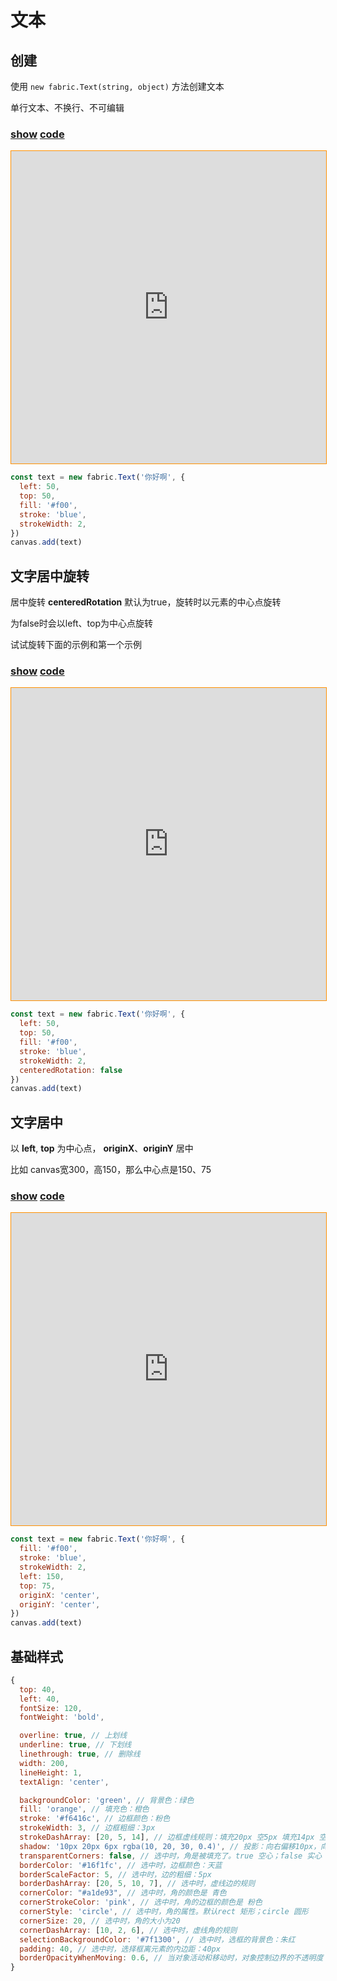 # 文本

## 创建

使用 `new fabric.Text(string, object)` 方法创建文本  

单行文本、不换行、不可编辑


### [**show**](https://zhuanwan.github.io/web/fabric/文本/文本1)  [**code**](https://github.com/zhuanwan/web/blob/mater/src/pages/fabric/文本/文本1.jsx)

<iframe height=500 width='100%' style="border: 1px solid #ff9000" frameborder=1 allowfullscreen="true" src="https://zhuanwan.github.io/web/fabric/文本/文本1">  
 </iframe>

```js
const text = new fabric.Text('你好啊', {
  left: 50,
  top: 50,
  fill: '#f00',
  stroke: 'blue',
  strokeWidth: 2,
})
canvas.add(text)
```

## 文字居中旋转

居中旋转 **centeredRotation** 默认为true，旋转时以元素的中心点旋转

为false时会以left、top为中心点旋转

试试旋转下面的示例和第一个示例


### [**show**](https://zhuanwan.github.io/web/fabric/文本/文本3)  [**code**](https://github.com/zhuanwan/web/blob/mater/src/pages/fabric/文本/文本3.jsx)

<iframe height=500 width='100%' style="border: 1px solid #ff9000" frameborder=1 allowfullscreen="true" src="https://zhuanwan.github.io/web/fabric/文本/文本3">  
 </iframe>

```js
const text = new fabric.Text('你好啊', {
  left: 50,
  top: 50,
  fill: '#f00',
  stroke: 'blue',
  strokeWidth: 2,
  centeredRotation: false
})
canvas.add(text)
```

## 文字居中

以 **left**, **top** 为中心点， **originX**、**originY** 居中  

比如 canvas宽300，高150，那么中心点是150、75

### [**show**](https://zhuanwan.github.io/web/fabric/文本/文本2)  [**code**](https://github.com/zhuanwan/web/blob/mater/src/pages/fabric/文本/文本2.jsx)

<iframe height=500 width='100%' style="border: 1px solid #ff9000" frameborder=1 allowfullscreen="true" src="https://zhuanwan.github.io/web/fabric/文本/文本2">  
 </iframe>

```js
const text = new fabric.Text('你好啊', {
  fill: '#f00',
  stroke: 'blue',
  strokeWidth: 2,
  left: 150,
  top: 75,
  originX: 'center',
  originY: 'center',
})
canvas.add(text)
```


## 基础样式

```js
{
  top: 40,
  left: 40,
  fontSize: 120,
  fontWeight: 'bold',

  overline: true, // 上划线
  underline: true, // 下划线
  linethrough: true, // 删除线
  width: 200,
  lineHeight: 1,
  textAlign: 'center',

  backgroundColor: 'green', // 背景色：绿色
  fill: 'orange', // 填充色：橙色
  stroke: '#f6416c', // 边框颜色：粉色
  strokeWidth: 3, // 边框粗细：3px
  strokeDashArray: [20, 5, 14], // 边框虚线规则：填充20px 空5px 填充14px 空20px 填充5px ……
  shadow: '10px 20px 6px rgba(10, 20, 30, 0.4)', // 投影：向右偏移10px，向下偏移20px，羽化6px，投影颜色及透明度
  transparentCorners: false, // 选中时，角是被填充了。true 空心；false 实心
  borderColor: '#16f1fc', // 选中时，边框颜色：天蓝
  borderScaleFactor: 5, // 选中时，边的粗细：5px
  borderDashArray: [20, 5, 10, 7], // 选中时，虚线边的规则
  cornerColor: "#a1de93", // 选中时，角的颜色是 青色
  cornerStrokeColor: 'pink', // 选中时，角的边框的颜色是 粉色
  cornerStyle: 'circle', // 选中时，角的属性。默认rect 矩形；circle 圆形
  cornerSize: 20, // 选中时，角的大小为20
  cornerDashArray: [10, 2, 6], // 选中时，虚线角的规则
  selectionBackgroundColor: '#7f1300', // 选中时，选框的背景色：朱红
  padding: 40, // 选中时，选择框离元素的内边距：40px
  borderOpacityWhenMoving: 0.6, // 当对象活动和移动时，对象控制边界的不透明度  
}
```